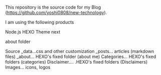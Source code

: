 This repository is the source code for my Blog (https://github.com/yoshi0808/new-technology).

I am using the following products

Node.js
HEXO
Theme next

about folder

Source
 _data...css and other customization
 _posts... articles (markdown files)
 _about... HEXO's fixed folder (about me)
 Categories... HEXO's fixed folders (categories)
 Disclaimer.... .HEXO's fixed folders (Disclaimers)
 Images... icons, logos
